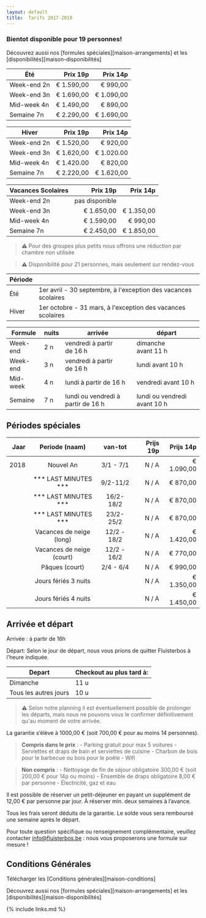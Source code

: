 ```yaml
---
layout: default
title:  Tarifs 2017-2018
---
```


### Bientot disponible pour 19 personnes!

Découvrez aussi nos [formules spéciales][maison-arrangements] et les [disponibilités][maison-disponibilités]

|Été|Prix 19p|Prix 14p
|---|---:|---:
|Week-end 2n|€ 1.590,00|€ 990,00
|Week-end 3n|€ 1.690,00|€ 1.090,00
|Mid-week 4n|€ 1.490,00|€ 890,00
|Semaine 7n|€ 2.290,00|€ 1.690,00

|Hiver|Prix 19p|Prix 14p
|---|---:|---:
|Week-end 2n|€ 1.520,00|€ 920,00
|Week-end 3n|€ 1.620,00|€ 1.020.00
|Mid-week 4n|€ 1.420.00|€ 820,00
|Semaine 7n|€ 2.220,00|€ 1.620,00

|Vacances Scolaires|Prix 19p|Prix 14p
|---|---:|---:
|Week-end 2n|pas disponible|
|Week-end 3n|€ 1.650,00|€ 1.350,00
|Mid-week 4n|€ 1.590,00|€ 990,00
|Semaine 7n|€ 2.450,00|€ 1.850,00


> ⚠ Pour des groupes plus petits nous offrons une réduction par chambre non utilisée

> ⚠ Disponibilité pour 21 personnes, mais seulement sur rendez-vous

|Période ||
|------- |-------------
|Été     |  1er avril - 30 septembre, à l'exception des vacances scolaires
|Hiver   |  1er octobre - 31 mars, à l'exception des vacances scolaires

|Formule          | nuits   | arrivée                                      | départ
|-----------------|---------|----------------------------------------------|-----------------------------------
|Week-end         | 2 n     | vendredi à partir de&nbsp;16&nbsp;h          | dimanche avant&nbsp;11&nbsp;h
|Week-end         | 3 n     | vendredi à partir de&nbsp;16&nbsp;h          | lundi avant&nbsp;10&nbsp;h
|Mid-week         | 4 n     | lundi à partir de&nbsp;16&nbsp;h             | vendredi avant&nbsp;10&nbsp;h
|Semaine          | 7 n     | lundi ou vendredi à partir de&nbsp;16&nbsp;h | lundi ou vendredi avant&nbsp;10&nbsp;h


## Périodes spéciales

|Jaar|Periode (naam)|van-tot|Prijs 19p|Prijs 14p
|---:|:---:|:---:|---:|---:
|2018|Nouvel An|3/1 - 7/1|N / A|€ 1.090,00
||*** LAST MINUTES ***|9/2-11/2|N / A|€ 870,00
||*** LAST MINUTES ***|16/2-18/2|N / A|€ 870,00
||*** LAST MINUTES ***|23/2-25/2|N / A|€ 870,00
||Vacances de neige (long)|12/2 - 18/2|N / A|€ 1.420,00
||Vacances de neige (court)|12/2 - 16/2|N / A|€ 770,00
||Pâques (court)|2/4 - 6/4|N / A|€ 990,00
||Jours fériés 3 nuits ||N / A|€ 1.350,00
||Jours fériés 4 nuits ||N / A|€ 1.450,00


## Arrivée et départ

Arrivée : à partir de 16h	

Départ: Selon le jour de départ, nous vous prions de quitter Fluisterbos à l'heure indiquée.	

|Depart | Checkout au plus tard à:
|---|---
|Dimanche|11 u
|Tous les autres jours|10 u


> ⚠ Selon notre planning il est éventuellement possible de prolonger les départs, mais nous ne pouvons vous le confirmer définitivement qu'au moment de votre arrivée.	



La garantie s’élève à 1000,00 € (soit 700,00 €  pour au moins 14 personnes).

> **Compris dans le prix** : - Parking gratuit pour max 5 voitures - Serviettes et draps de bain et serviettes de cuisine - Charbon de bois pour le barbecue ou bois pour le poêle - Wifi 

> **Non compris** : - Nettoyage de fin de séjour obligatoire 300,00 € (soit 200,00 € pour 14p ou moins) - Ensemble de draps obligatoire 8,00 € par personne - Électricité, gaz et eau

Il est possible de réserver un petit-déjeuner en payant un supplément de 12,00 € par personne par jour. À réserver min. deux semaines à l’avance.

Tous les frais seront déduits de la garantie. Le solde vous sera remboursé une semaine après le départ.

Pour toute question spécifique ou renseignement complémentaire, veuillez contacter info@fluisterbos.be :  nous vous proposerons une formule sur mesure !


## Conditions Générales

Télécharger les [Conditions générales][maison-conditions]

Découvrez aussi nos [formules spéciales][maison-arrangements] et les [disponibilités][maison-disponibilités]

{% include links.md %}
